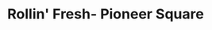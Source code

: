 ---
layout: place
title: Rollin' Fresh- Pioneer Square
permalink: /oregon/portland/rollin-fresh-pioneer-square.html
stateAbbr: OR
stateName: Oregon
cityName: Portland
seo:
  type: restaurant
  links: null
place_id: ChIJKzyOcP4LlVQRY2fnlLw-SKk
photos:
  - name: >-
      places/ChIJKzyOcP4LlVQRY2fnlLw-SKk/photos/AeeoHcLMxS7q50imbMr5AF1-ilTaS9I4wJtzNgryXnvezikX6d9yWM_eV2Pxein0uD2vXNO_zOk-ncff0GsJEpRZw_hoXDNHIzX0iqEXf1a9GVDbPnkhfqDUgZEzBPFAXHIcZuODI8JfhjegIiZ23OnyBf6gLmWmHftxlyEG47jpyu26NW6NbJvQ6o4b4V3VtI2VVBF-bh4Qjf1WJaMtJEB9qps6tn1W5cpuo2fGghX4mhk1XJfuiJhymH3WScOdgT2W0tEUgmUKsMWkPtc9pPE4db16EpWAcljyNZnbHmCyM8i4jg
    widthPx: 3600
    heightPx: 2400
    authorAttributions:
      - displayName: Rollin' Fresh- Pioneer Square
        uri: https://maps.google.com/maps/contrib/105439740727829772238
        photoUri: >-
          https://lh3.googleusercontent.com/a-/ALV-UjWY3EhIkPwnfvPlOkdnMHcrh7eSspOXPHTG0tRSCCVo9dDqiPA=s100-p-k-no-mo
    flagContentUri: >-
      https://www.google.com/local/imagery/report/?cb_client=maps_api_places.places_api&image_key=!1e10!2sAF1QipPJKpc-6sAOhDdyAStiYWdqlyVyAWjfb83sVBgg&hl=en-US
    googleMapsUri: >-
      https://www.google.com/maps/place//data=!3m4!1e2!3m2!1sAF1QipPJKpc-6sAOhDdyAStiYWdqlyVyAWjfb83sVBgg!2e10!4m2!3m1!1s0x54950bfe708e3c2b:0xa9483ebc94e76763
  - name: >-
      places/ChIJKzyOcP4LlVQRY2fnlLw-SKk/photos/AeeoHcLBocrsfrla-OGWDKNF93GeqbJ61YUqiVQXDR6kfpxgUnKFV44ZlebpvnQeim79EEKv1tUDo4xxsfocDjJTp8BxxRIEMZRM5A582wucLJ4G0UQB0EiwWdJhiiI4xZtkNvpdjX3nuDt3JMmpEf4OJzziNJlVDkeMNsVxLtWsoQ7aUuFae8JteNHzWKLxMsvqFAxSDsa9sDvdTWL_oP5LmxcipLKEPbzvtAAZkkc_9CxDf65Deub5DVJn3Drfv0NKFMEBmWzxYcQIFOHpV1kaow714TrdIri7UKdJpp8FrO7KDAYVPPbCspynxSJgii1-zMgR20vV5zS2Tq_gYev6fxJvYOXTpUw9vhu2-Z95NDHfaKu1gEf-_dgYuLEA8_zitELGjbnOGou1FiMLUMvV-AIgoAqv1X8u_uviwJz296jTGsc
    widthPx: 3024
    heightPx: 4032
    authorAttributions:
      - displayName: Josh Moan
        uri: https://maps.google.com/maps/contrib/107638239221597135978
        photoUri: >-
          https://lh3.googleusercontent.com/a-/ALV-UjV0fDycMi_hIyvsZM_v-BOkhT-DUDBp8pJsORZyKKg4uGHfwm_m=s100-p-k-no-mo
    flagContentUri: >-
      https://www.google.com/local/imagery/report/?cb_client=maps_api_places.places_api&image_key=!1e10!2sCIHM0ogKEICAgIDz9vKzjgE&hl=en-US
    googleMapsUri: >-
      https://www.google.com/maps/place//data=!3m4!1e2!3m2!1sCIHM0ogKEICAgIDz9vKzjgE!2e10!4m2!3m1!1s0x54950bfe708e3c2b:0xa9483ebc94e76763
  - name: >-
      places/ChIJKzyOcP4LlVQRY2fnlLw-SKk/photos/AeeoHcJnWXUBrz9mjmjU7tROk-RHrN4-yS96TOcW9AsavzfUExSUtFbI7MV7LG9K6N_197heacen59i-JV6fyr6sq6rllPG7EpBv5x_ySgbg2x9MmD3yKjbIpGPm2Yk6Q3545y6vyv4LDF_qSzejTkWmE89-BniR2VT4p8X1faSdmq_bgqfLa6Pus8WrCZDITTAk9qRuQjlMJ9m4rHWlZe3mbDmunbxh8nrnJAKKYncShXWZa-hW3NZdfmS8fPWJcF3HYyKsdgzJKShxV5HGASjG4eeaZJNPpYxU14niuYX0fddBDz43WJqTIqHyFUA21k4c0bVFf_Mw2Z59UVvsJfSSKWxTSj6DS9R3G2EX9sUCu4o18tDiAlsNIeHE3CgS_vZXuGrEx8qB5mfN4-R6M4o12t9TFT5qDhXvVlAlI9OlFi-uYDxq
    widthPx: 3510
    heightPx: 2511
    authorAttributions:
      - displayName: Natalie Tan
        uri: https://maps.google.com/maps/contrib/106768817504491359566
        photoUri: >-
          https://lh3.googleusercontent.com/a-/ALV-UjVoEIYsZtamApEpsOx-LtQRZPLicCK08V7gIgIAZJdebkKxnsKu=s100-p-k-no-mo
    flagContentUri: >-
      https://www.google.com/local/imagery/report/?cb_client=maps_api_places.places_api&image_key=!1e10!2sCIHM0ogKEICAgICxuZm7iAE&hl=en-US
    googleMapsUri: >-
      https://www.google.com/maps/place//data=!3m4!1e2!3m2!1sCIHM0ogKEICAgICxuZm7iAE!2e10!4m2!3m1!1s0x54950bfe708e3c2b:0xa9483ebc94e76763
  - name: >-
      places/ChIJKzyOcP4LlVQRY2fnlLw-SKk/photos/AeeoHcLW5-oLxWS8aMMPolxQf8qJ_sfQV2V8nUg8zqdCXC7ovs9qW_xFMfiemkwEakPzT70dIsG-m67yxaDv_Ui2VcqeaSlX-qDpYz2lXC4utjC2BWodSxI2wAbiUfqR_FwFl7k6h3vXSm3O_9CMTdWOjephQJxkBKgkml8jlr1_xDqD5llJvWLWTzVWwq0HZnRTrv7y5IrLTVJsI2_TpF7SHO7wSh2BOA2t6FWar3ceHcyeHd80CzRFpfqdYJ_EkdwUIk2ApvLwpl0HpF72mYr6izDjIw3htGRdpz5spXmTBW0wjWOt0jVngQ7LR-fpM6I3bFVpkaDn7_T6qV37YWiZDDHcT2fir-Tzz3ZUPc5oz6vOAr1gv3-Vrj3F5RRWv56c8_c55t25m6nmlbcrmTsqJAffNRjZUHL8QhjEZW3w9Fplh1g
    widthPx: 4032
    heightPx: 3024
    authorAttributions:
      - displayName: Jason Dunkley
        uri: https://maps.google.com/maps/contrib/111133756376801619426
        photoUri: >-
          https://lh3.googleusercontent.com/a-/ALV-UjXKMM1PyJTtzlr84NQGHtv64JIAdF95C71Ep1_J4jXfzcSiICuC2A=s100-p-k-no-mo
    flagContentUri: >-
      https://www.google.com/local/imagery/report/?cb_client=maps_api_places.places_api&image_key=!1e10!2sCIHM0ogKEICAgICek4Go1gE&hl=en-US
    googleMapsUri: >-
      https://www.google.com/maps/place//data=!3m4!1e2!3m2!1sCIHM0ogKEICAgICek4Go1gE!2e10!4m2!3m1!1s0x54950bfe708e3c2b:0xa9483ebc94e76763
  - name: >-
      places/ChIJKzyOcP4LlVQRY2fnlLw-SKk/photos/AeeoHcJ0JM9T7JGNbB3uBPBHeU0T0xRYrl_ip0-2XFfzDL8mkTT64wvDsHG0OpH78m2pG6EYvpohLLfrcyv-yWKKu84aQLThFWukMvsaFJdkWWJ2Dpa21yrFiqz1Zj7gKP-yHxGZ2UgMbQ1iUX7_cd5xWvQy-W44uScQPr90CgpewkmmoluJwnUFzGsIZ57s-xp_CiKpaYSJOc3BAbYhrJh3Ag0sU3Vv6U9VFjuJYPl2C53G2S9mw9nxGY0nR23sjhVlZY_mAmcIiICSXFf9YoMoQAM8D800SxMWAtJPzBF8UJl3Lqe2dN08jkaw36w33fHKA8P15gTpTHF8grRUah5hm04RGkysQPHfnVGZf6E1xneZS7sfVuryMvQe6ZNLdwnuTfV_g4Ij_HgX69Zu76O8SCSnKzpLG3NcXBvWkE_vzYQ
    widthPx: 3024
    heightPx: 4032
    authorAttributions:
      - displayName: Q. Tien Le
        uri: https://maps.google.com/maps/contrib/114524966213722187155
        photoUri: >-
          https://lh3.googleusercontent.com/a-/ALV-UjXHTU8CzGXdO_zph9gttGDLfDADYA_skG0Fdm_uZ0a0NtyFz7I8=s100-p-k-no-mo
    flagContentUri: >-
      https://www.google.com/local/imagery/report/?cb_client=maps_api_places.places_api&image_key=!1e10!2sCIHM0ogKEICAgIDJ_Mr7Gg&hl=en-US
    googleMapsUri: >-
      https://www.google.com/maps/place//data=!3m4!1e2!3m2!1sCIHM0ogKEICAgIDJ_Mr7Gg!2e10!4m2!3m1!1s0x54950bfe708e3c2b:0xa9483ebc94e76763
  - name: >-
      places/ChIJKzyOcP4LlVQRY2fnlLw-SKk/photos/AeeoHcKbG27i8CtkqDevClOJ5FAp1nUfOC5vVVzSRJkqNURp1txP33eqXvcZ3D45m5ptiA0xbGRbaL-ngGPJ7Z_xkb28wLkeKjCLAFBJpG7y-fkVubAOOjFO_FxfHMtF5AomqcXAKwg5SxgEE9YB-4D7sOW5sO2Xb2W4gj-81eHsf0FzRXWoDgmqNrXZl34HEOzd0vw7XcT9-2RuTVd-OvJ3zUGfw8sVkceRPYjRymvOA5o3ciBUsVe-G_7wIC9jsYWnvr1dr89PPvXFQ-laiCfcO-6lG0v4Sly5TZObqez8Lz34jsC1iSyAclLsACDlco_o36k3vD2NbU0UajVBhZDZNRcOWaFUXgXCu51jMBqIAyHXUr-4WpSwog6_QuTKogXEWyBQvjYSSbL6-zQIPjDTJKu0VBkjPBgkmd4WBEc-VQ8
    widthPx: 3024
    heightPx: 4032
    authorAttributions:
      - displayName: AJ Rogers
        uri: https://maps.google.com/maps/contrib/100209432626956170108
        photoUri: >-
          https://lh3.googleusercontent.com/a-/ALV-UjUBcv0wLxfFuRPa8iVOE0nNANk-cyNkzU2vt9ygAoWcZzbn4VTN=s100-p-k-no-mo
    flagContentUri: >-
      https://www.google.com/local/imagery/report/?cb_client=maps_api_places.places_api&image_key=!1e10!2sCIHM0ogKEICAgICB2afUJg&hl=en-US
    googleMapsUri: >-
      https://www.google.com/maps/place//data=!3m4!1e2!3m2!1sCIHM0ogKEICAgICB2afUJg!2e10!4m2!3m1!1s0x54950bfe708e3c2b:0xa9483ebc94e76763
  - name: >-
      places/ChIJKzyOcP4LlVQRY2fnlLw-SKk/photos/AeeoHcKkgGYV2-I8t6M0h1VORpetLUNF9V7o3QqIaaWOX5Nt0WSrXHB_-5nbKmw-X8-Yem-docSGMCjcpNWWoPGzRmkRY2ec1j33QpXhwmlYxGPAP6bS9bfYY9X31MIBnC-I3c5arK_VKktL9Pag1It-Yfaa1rxbMvo4ea461D9DIizphw-w-LlgCWv2GAL47Hd39_LG6o3uPNTVSktMy4G0-9fjp28T1zQEhE6Xdaut2K-DVOzk8k9wnL1YerAzyftPzbw59LhRbQkgTahr9SyQO7QPC4trvuedveSLsVle9kjd-yOGo6fkCi0Li7RxVZ0T9GVIRnxlNQ91gujSvSLbiwqOdkmdgnMFOg8QKpcwXCZSCk8-0hnQKnDXm0brnlvVNFZVbetPImTFeUbarobpWl8YZ9o6U-JCyCoPVG8
    widthPx: 4032
    heightPx: 3024
    authorAttributions:
      - displayName: Warunthon “wawa” Harris
        uri: https://maps.google.com/maps/contrib/104360415783955401422
        photoUri: >-
          https://lh3.googleusercontent.com/a-/ALV-UjXKw1MmAYeTsQ-Xgbkt7ehQ7avCsKL8RlxfrGRgsGvfSubRQj9rtw=s100-p-k-no-mo
    flagContentUri: >-
      https://www.google.com/local/imagery/report/?cb_client=maps_api_places.places_api&image_key=!1e10!2sCIHM0ogKEICAgICentkE&hl=en-US
    googleMapsUri: >-
      https://www.google.com/maps/place//data=!3m4!1e2!3m2!1sCIHM0ogKEICAgICentkE!2e10!4m2!3m1!1s0x54950bfe708e3c2b:0xa9483ebc94e76763
  - name: >-
      places/ChIJKzyOcP4LlVQRY2fnlLw-SKk/photos/AeeoHcIsNTxr8P_nwx9CpGMqL5Ob10UcemUOh73J_PN_rHo5XEnhkO6tSLfe1hBg2VaDl_96yAbqF_WkotW_n6t_EFEpA9DZRL9jJiczjmzuPSKyIEE5lqFm4pZarfXOn8_rGbZfWrVvRQ3oHW1AzDrhX0LpRqKH5OUJDZwSLC_JOcLUF9yLNJ3NPYSm73hH4LA8_J98gAmKjxWjAIUCHld435KuUxDHaVaTCRGNp3G8zGWodaOj0Bm7FLuMWIFg598SMxbbMue2wIc04_Ta9Ks3HekVlS-X_R064ujMoAd31O8ALSI9g4VBCO-QZxgLfMAirpLZqx56730_Q_74gF7bRyAIR3ZLfGrgAG0Vbz9KCiIkEkAyNhc03WkC83LfCqwo456J9sCJyOyPcvat_OZUiUfW_Q14wLtEnCDwI5JV0JZI-1A
    widthPx: 4160
    heightPx: 3120
    authorAttributions:
      - displayName: Rob Stoltz
        uri: https://maps.google.com/maps/contrib/114020778166814699766
        photoUri: >-
          https://lh3.googleusercontent.com/a-/ALV-UjUvIiMJwE7jRBatVQeD2qFpxHtnMg-FBjGJlicdcZtc3vPyuDh6oA=s100-p-k-no-mo
    flagContentUri: >-
      https://www.google.com/local/imagery/report/?cb_client=maps_api_places.places_api&image_key=!1e10!2sCIHM0ogKEICAgIDxkcmi0wE&hl=en-US
    googleMapsUri: >-
      https://www.google.com/maps/place//data=!3m4!1e2!3m2!1sCIHM0ogKEICAgIDxkcmi0wE!2e10!4m2!3m1!1s0x54950bfe708e3c2b:0xa9483ebc94e76763
  - name: >-
      places/ChIJKzyOcP4LlVQRY2fnlLw-SKk/photos/AeeoHcJbZSRNG4GhZnF-sLvQYheD2DwgkOGHMuOj_ngn2D-PpRK10Vbr_uGrRbJ6znrT_bXf7qHuZmD2pGf7alsDqMt3vVq3xN31FgKuPRWbMroTS5jP58P4xhLutK8TmAbafYLTU8l-7v-nhGj8N_L6A7T4Kal72HogAGsdhmAwIoXBh1yJMZP83kADJy6bs9GFB3IeBJSMft3WJgd_z-9iXGJ-oecJOPgdghF76w1xxB3klclvsHy9LcX_ii0MkFh8-22wcAhAeKXkny7XrjU2XgqECCdsiZkxWkRpLt45F0_9q8UxmaRfcL2D3Rikmi5_E5ibenU4-GNUsVkLkch5_SRhoJrGqUPNo1g1UPY4cyR3u6JunwZleJyLSSgJNIyqyWgLqtTwZNB-MQOaiUNOZ_On6PqmwL9FBRjtYu9LJigL24tR
    widthPx: 1200
    heightPx: 1600
    authorAttributions:
      - displayName: Rob Stoltz
        uri: https://maps.google.com/maps/contrib/114020778166814699766
        photoUri: >-
          https://lh3.googleusercontent.com/a-/ALV-UjUvIiMJwE7jRBatVQeD2qFpxHtnMg-FBjGJlicdcZtc3vPyuDh6oA=s100-p-k-no-mo
    flagContentUri: >-
      https://www.google.com/local/imagery/report/?cb_client=maps_api_places.places_api&image_key=!1e10!2sCIHM0ogKEICAgIDOqaXZugE&hl=en-US
    googleMapsUri: >-
      https://www.google.com/maps/place//data=!3m4!1e2!3m2!1sCIHM0ogKEICAgIDOqaXZugE!2e10!4m2!3m1!1s0x54950bfe708e3c2b:0xa9483ebc94e76763
  - name: >-
      places/ChIJKzyOcP4LlVQRY2fnlLw-SKk/photos/AeeoHcIf3ixr0QDT160vzhP4MKlpOoqBJ_v84_U6s_pLDcwIGWqFtnfiD9sftpJrAG91RuXTI2Y6HAeBzGfQB_kFWyk6neBA4LuWqg2Oh5hr4BgfzLUOpEMu6-8l8YJYqVqXCJSpP6RDkuQlQvrpajaB314AqfqqrOu_vqt-zl-vlcpKVXvZzHC7glrsQ27MHcktgqsp65sGHivg9uNVK0jVLN0Aa0id4jhzjuvWJKRgW37koXMNMmmM2Pr3rXCgO6hR5hgk89kw9lLSi8wNqvo6MxBiBG0sTO5oKwW_BbBPue14No19pGC1wAlDmhS8RKDGe-SzOkQYIbwgkN71JfG4SGqgljwEZr7_SpUsrMz86bCNh31r_n9ecZ0r-M8ET1Q-dnV4YOBq2UzgXKjfE-LYfYSaMLCWgZ8WbvjIEhNQTZeHaQ
    widthPx: 3024
    heightPx: 4032
    authorAttributions:
      - displayName: Racheal Ayala
        uri: https://maps.google.com/maps/contrib/110676680750729391447
        photoUri: >-
          https://lh3.googleusercontent.com/a/ACg8ocLMleCBMqNco5wg5Qx0bEc_SGT1c4QbO7zQL5YpAHBNwAIOFA=s100-p-k-no-mo
    flagContentUri: >-
      https://www.google.com/local/imagery/report/?cb_client=maps_api_places.places_api&image_key=!1e10!2sCIHM0ogKEICAgIClrqeadg&hl=en-US
    googleMapsUri: >-
      https://www.google.com/maps/place//data=!3m4!1e2!3m2!1sCIHM0ogKEICAgIClrqeadg!2e10!4m2!3m1!1s0x54950bfe708e3c2b:0xa9483ebc94e76763
address: 701 SW 6th Ave, Portland, OR 97204, USA
street: 701 SW 6th Ave
city: Portland
state: OR
zip: '97204'
country: USA
neighborhood: Southwest Portland
latitude: '45.518595'
longitude: '-122.679274'
accessibility_options:
  wheelchairAccessibleEntrance: true
business_status: OPERATIONAL
name: Rollin' Fresh- Pioneer Square
google_maps_links:
  directionsUri: >-
    https://www.google.com/maps/dir//''/data=!4m7!4m6!1m1!4e2!1m2!1m1!1s0x54950bfe708e3c2b:0xa9483ebc94e76763!3e0
  placeUri: https://maps.google.com/?cid=12198068570405955427
  writeAReviewUri: >-
    https://www.google.com/maps/place//data=!4m3!3m2!1s0x54950bfe708e3c2b:0xa9483ebc94e76763!12e1
  reviewsUri: >-
    https://www.google.com/maps/place//data=!4m4!3m3!1s0x54950bfe708e3c2b:0xa9483ebc94e76763!9m1!1b1
  photosUri: >-
    https://www.google.com/maps/place//data=!4m3!3m2!1s0x54950bfe708e3c2b:0xa9483ebc94e76763!10e5
primary_type: Takeout Restaurant
opening_hours:
  regular: null
  current: null
secondary_opening_hours:
  regular:
    weekdayDescriptions: null
    type: null
  current:
    weekdayDescriptions: null
    type: null
phone: null
price_level: null
price_range: null
rating: null
rating_count: 0
website: null
description: >-
  Discover Rollin' Fresh in Portland, OR$$$Rollin' Fresh- Pioneer Square in
  Portland, Oregon, stands out as a vibrant takeout spot specializing in fresh,
  innovative rolls that capture the essence of Japanese-inspired cuisine.
  Located in the heart of Pioneer Square, this eatery boasts a convenient setup
  with wheelchair-accessible entrances, making it an inclusive choice for locals
  and visitors seeking quick, flavorful meals. The menu features a variety of
  creative options that highlight fresh ingredients, perfect for those exploring
  sushi restaurants in the area. With its prime downtown position, it's an ideal
  stop for anyone searching for sushi close to me, blending convenience with a
  modern twist on traditional flavors. Photos from the spot suggest a focus on
  visually appealing dishes that emphasize quality and freshness, enhancing the
  overall appeal for takeout enthusiasts.
generative_summary: >-
  Discover Rollin' Fresh in Portland, OR$$$Rollin' Fresh- Pioneer Square in
  Portland, Oregon, stands out as a vibrant takeout spot specializing in fresh,
  innovative rolls that capture the essence of Japanese-inspired cuisine.
  Located in the heart of Pioneer Square, this eatery boasts a convenient setup
  with wheelchair-accessible entrances, making it an inclusive choice for locals
  and visitors seeking quick, flavorful meals. The menu features a variety of
  creative options that highlight fresh ingredients, perfect for those exploring
  sushi restaurants in the area. With its prime downtown position, it's an ideal
  stop for anyone searching for sushi close to me, blending convenience with a
  modern twist on traditional flavors. Photos from the spot suggest a focus on
  visually appealing dishes that emphasize quality and freshness, enhancing the
  overall appeal for takeout enthusiasts.
generative_disclosure: Summarized by AI using the Grok-3-Mini model.
reviews: null
review_summary: >-
  What Customers Are Saying$$$As a relatively new addition to Portland's dining
  scene, Rollin' Fresh has started generating buzz for its tasty, fresh rolls
  that keep things simple and satisfying. Folks often mention the spot's quick
  service and generous portions as standout features, making it a go-to for
  anyone craving sushi on the run. Early feedback highlights the variety of
  options that cater to different tastes, with many appreciating how it fits
  seamlessly into busy days without skimping on flavor. Overall, it's emerging
  as a solid choice among sushi places near me, with positive notes on the
  convenience and quality that encourage repeat visits. While opinions are still
  building, the general vibe is upbeat, positioning it as a reliable option for
  fresh, enjoyable meals in a casual setting.
review_disclosure: Summarized by AI using the Grok-3-Mini model.
parking_options: null
payment_options: null
allow_dogs: null
curbside_pickup: null
delivery: null
dine_in: null
good_for_children: null
good_for_groups: null
good_for_sports: null
live_music: null
menu_for_children: null
outdoor_seating: null
reservable: null
restroom: null
serves_beer: null
serves_breakfast: null
serves_brunch: null
serves_cocktails: null
serves_coffee: null
serves_dinner: null
serves_dessert: null
serves_lunch: null
serves_vegetarian_food: null
serves_wine: null
takeout: null
update_category: pro
places_description: null

---